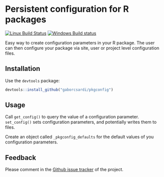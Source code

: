 
# Persistent configuration for R packages

[![Linux Build Status](https://travis-ci.org/gaborcsardi/pkgconfig.png?branch=master)](https://travis-ci.org/gaborcsardi/pkgconfig)
[![Windows Build status](https://ci.appveyor.com/api/projects/status/astjq5qlxvaw5u3v)](https://ci.appveyor.com/project/gaborcsardi/pkgconfig)


Easy way to create configuration parameters in your R package. The user can
then configure your package via site, user or project level configuration
files.

## Installation

Use the `devtools` package:

```r
devtools::install_github("gaborcsardi/pkgconfig")
```

## Usage

Call `get_config()` to query the value of a configuration parameter.
`set_config()` sets configuration parameters, and potentially writes
them to files.

Create an object called `_pkgconfig_defaults` for the default values
of you configuration parameters.

## Feedback

Please comment in the
[Github issue tracker](https://github.com/gaborcsardi/pkgconfig/issues)
of the project.
